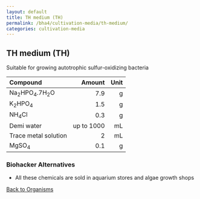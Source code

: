 ```yaml
---
layout: default
title: TH medium (TH)
permalink: /bha4/cultivation-media/th-medium/
categories: cultivation-media
---
```


## TH medium (TH)

Suitable for growing autotrophic sulfur-oxidizing bacteria

|Compound| Amount | Unit |
|:-------|-------:|-----:|
|Na<sub>2</sub>HPO<sub>4</sub>.7H<sub>2</sub>O|7.9|g|
|K<sub>2</sub>HPO<sub>4</sub>|1.5|g|
|NH<sub>4</sub>Cl|0.3|g|
|Demi water| up to 1000|mL|
|Trace metal solution|2|mL|
|MgSO<sub>4</sub>|0.1|g|

### Biohacker Alternatives

* All these chemicals are sold in aquarium stores and algae growth shops

[Back to Organisms](/bha4/organisms/)
